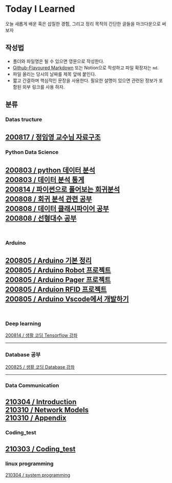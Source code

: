 # Today I Learned
오늘 새롭게 배운 혹은 삽질한 경험, 그리고 정리 목적의 간단한 글들을 마크다운으로 써보자  
## 작성법  

- 폴더와 파일명은 될 수 있으면 영문으로 작성한다.  
- [Github-Flavoured Markdown](https://heropy.blog/2017/09/30/markdown/) 또는 Notion으로 작성하고 파일 확장자는 `md`.  
- 파일 올리는 당시의 날짜를 제목 앞에 붙인다.
- 짧고 간결하며 핵심적인 문장을 사용한다. 필요한 설명이 있으면 관련된 정보가 포함된 외부 링크를 사용 하자.  
  
  
## 분류


### Datas tructure  
[200817 / 정임영 교수님 자료구조](https://github.com/alscjf909/TIL/tree/master/Datastructure)  
---  
### Python Data Science  
[200803 / python 데이터 분석](https://www.notion.so/Python_data_basic-22c29f1ad9bc482da1b0c14b6985b889)  
[200803 / 데이터 분석 통게](https://www.notion.so/ca3e07c2695445c3be5f757892a1e81c)  
[200814 / 파이썬으로 풀어보는 회귀분석](https://github.com/alscjf909/python_data_basic/tree/master/regression_analysis)  
[200808 / 회귀 분석 관련 공부](https://www.notion.so/a0fd3050b6084ef8bc2f06a5f27a9bfa)  
[200808 / 데이터 클래시파이어 공부](https://www.notion.so/68a61aa3f8bc47be95f94fcdc46e6200)  
[200808 / 선형대수 공부](https://www.notion.so/f18b2fa96b164e9eba1846604036a337)  
　  
---
### Arduino  
[200805 / Arduino 기본 정리](https://github.com/alscjf909/Arduino_basic)  
[200805 / Arduino Robot 프로젝트](https://github.com/alscjf909/ING-Robot)  
[200805 / Arduino Pager 프로젝트](https://github.com/alscjf909/Arduino_Pager)  
[200805 / Arduion RFID 프로젝트](https://github.com/alscjf909/Arduino_RFID)  
[200805 / Arduino Vscode에서 개발하기](https://www.notion.so/Arduion_VScode-85144ed5b38d42858bcb49d556d4e23b)    
　  
---
### Deep learning  
[200814 / 생활 코딩 Tensorflow 강좌](https://www.notion.so/Tensorflow-807c0a3787b24f3e91df58b1e90a1825)  

---
### Database 공부  
[200825 / 생활 코딩 Database 강좌](https://www.notion.so/7d775222b4e841ccb2967efa36ca441e)   

---
### Data Communication
[210304 / Introduction](https://www.notion.so/Introduction-90c7d081f10f4815a93dff6a03e8c3c3)  
[210310 / Network Models](https://www.notion.so/Network-Models-459da2c64d384593bbf97810dd2bcd41)   
[210310 / Appendix](https://www.notion.so/Appendix-8a0a7c4e7ce047a5bf930ccdffac7244)
---
### Coding_test
[210303 / Coding_test](https://github.com/alscjf909/TIL/tree/master/Coding_Test)
---
### linux programming
[210304 / system programming](https://github.com/alscjf909/linux_programming)